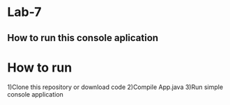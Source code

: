 # Lab-7
## How to run this console aplication

How to run
=============================================================================
1)Clone this repository or download code
2)Compile App.java
3)Run simple console application
